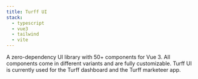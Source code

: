 ```yaml
---
title: Turff UI
stack:
  - typescript
  - vue3
  - tailwind
  - vite
---
```


A zero-dependency UI library with 50+ components for Vue 3. All components come in different variants and are fully customizable.
Turff UI is currently used for the Turff dashboard and the Turff marketeer app.
